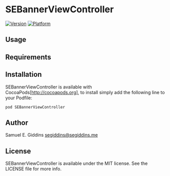 # SEBannerViewController

[![Version](http://cocoapod-badges.herokuapp.com/v/SEBannerViewController/badge.png)](http://cocoadocs.org/docsets/SEBannerViewController)
[![Platform](http://cocoapod-badges.herokuapp.com/p/SEBannerViewController/badge.png)](http://cocoadocs.org/docsets/SEBannerViewController)

## Usage

## Requirements

## Installation

SEBannerViewController is available with CocoaPods[http://cocoapods.org], to install
simply add the following line to your Podfile:

    pod SEBannerViewController

## Author

Samuel E. Giddins <segiddins@segiddins.me>

## License

SEBannerViewController is available under the MIT license. See the LICENSE file for more info.

